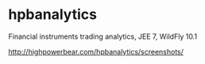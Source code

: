 # hpbanalytics
Financial instruments trading analytics, JEE 7, WildFly 10.1

http://highpowerbear.com/hpbanalytics/screenshots/
